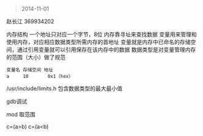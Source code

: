 > 2014-11-01


赵长江
369934202



内存结构
    一个地址只对应一个字节，8位
    内存靠寻址来查找数据
    变量用来管理和使用内存，对应相应数据类型所需内存的首地址
        变量就是内存中已命名的存储空间，通过引用变量就可以引用保存在该内存中的数据
    数据类型是对变量管理内存的范围（大小）做了规范
    
    变量名 存储空间 地址
    a     10       0x1（hex）




/usr/include/limits.h 包含数据类型的最大最小值


gdb调试

mod 取范围

c=(a>b)
c=(a<b)

